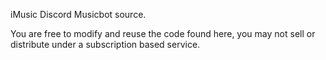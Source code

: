 iMusic Discord Musicbot source. 

You are free to modify and reuse the code found here, you may not sell or distribute under a subscription based service. 


